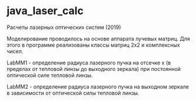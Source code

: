 # java_laser_calc
Расчеты лазерных оптических систем (2019)

Моделирование проводилось на основе аппарата лучевых матриц. Для этого в программе реализованы классы матриц 2х2 и комплексных чисел.

LabMM1 - определение радиуса лазерного пучка на отсечке x (в пределах от тепловой линзы до выходного зеркала)
при постоянной оптической силе тепловой линзы.

LabMM2 - определение радиуса лазерного пучка на выходном зеркале в зависимости от оптической силы тепловой линзы.
